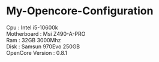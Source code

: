 # My-Opencore-Configuration
Cpu : Intel i5-10600k <br>
Motherboard : Msi Z490-A-PRO<br>
Ram : 32GB 3000Mhz<br>
Disk : Samsun 970Evo 250GB<br>
OpenCore Version : 0.8.1<br>

